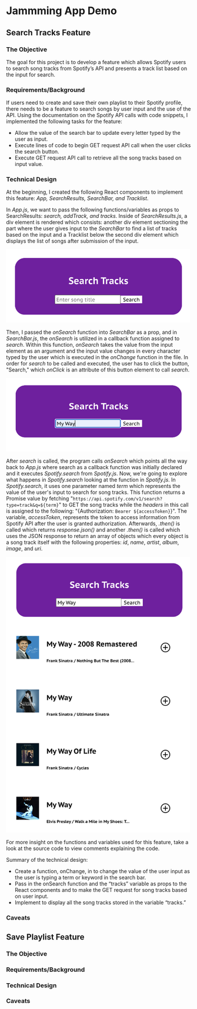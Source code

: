 # Jammming App Demo

## Search Tracks Feature

### The Objective

The goal for this project is to develop a feature which allows Spotify users to search song tracks from Spotify’s API and presents a track list based on the input for search.

### Requirements/Background

If users need to create and save their own playlist to their Spotify profile, there needs to be a feature to search songs by user input and the use of the API. Using the documentation on the Spotify API calls with code snippets, I implemented the following tasks for the feature:
-	Allow the value of the search bar to update every letter typed by the user as input.
-	Execute lines of code to begin GET request API call when the user clicks the search button.
-	Execute GET request API call to retrieve all the song tracks based on input value. 

### Technical Design

At the beginning, I created the following React components to implement this feature: *App, SearchResults, SearchBar, and Tracklist*.

In *App.js*, we want to pass the following functions/variables as props to SearchResults: *search, addTrack, and tracks*. Inside of *SearchResults.js*, a div element is rendered which consists: another div element sectioning the part where the user gives input to the *SearchBar* to find a list of tracks based on the input and a Tracklist below the second div element which displays the list of songs after submission of the input. 

<img src="search-tracks-1.png" width="500" height="200">

Then, I passed the *onSearch* function into *SearchBar* as a prop, and in *SearchBar.js*, the *onSearch* is utilized in a callback function assigned to *search*. Within this function, *onSearch* takes the value from the input element as an argument and the input value changes in every character typed by the user which is executed in the *onChange* function in the file. In order for *search* to be called and executed, the user has to click the button, "Search," which *onClick* is an attribute of this button element to call *search*.

<img src="search-tracks-2.png" width="500" height="200">

After *search* is called, the program calls *onSearch* which points all the way back to *App.js* where search as a callback function was initially declared and it executes *Spotify.search* from *Spotify.js*. Now, we're going to explore what happens in *Spotify.search* looking at the function in *Spotify.js*. In *Spotify.search*, it uses one parameter named *term* which represents the value of the user's input to search for song tracks. This function returns a Promise value by fetching "`https://api.spotify.com/v1/search?type=track&q=${term}`" to GET the song tracks while the *headers* in this call is assigned to the following: "{Authorization: `Bearer ${accessToken}`}". The variable, *accessToken*, represents the token to access information from Spotify API after the user is granted authorization. Afterwards, *.then()* is called which returns *response.json()* and another *.then()* is called which uses the JSON response to return an array of objects which every object is a song track itself with the following properties: *id*, *name*, *artist*, *album*, *image*, and *uri*.

<img src="search-tracks-3.png" width="500" height="750">

For more insight on the functions and variables used for this feature, take a look at the source code to view comments explaining the code.

Summary of the technical design:
-	Create a function, onChange, in <SearchBar/> to change the value of the user input as the user is typing a term or keyword in the search bar.
-	Pass in the onSearch function and the “tracks” variable as props to the React components <SearchResults/> and <SearchBar/> to make the GET request for song tracks based on user input.
-	Implement <Tracklist/> to display all the song tracks stored in the variable “tracks.”

### Caveats



## Save Playlist Feature

### The Objective



### Requirements/Background



### Technical Design



### Caveats

